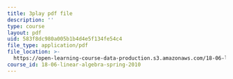 ```yaml
---
title: 3play pdf file
description: ''
type: course
layout: pdf
uid: 583f8dc980a005b1b4d4e5f134fe54c4
file_type: application/pdf
file_location: >-
  https://open-learning-course-data-production.s3.amazonaws.com/18-06-linear-algebra-spring-2010/583f8dc980a005b1b4d4e5f134fe54c4_RWvi4Vx4CDc.pdf
course_id: 18-06-linear-algebra-spring-2010
---
```

